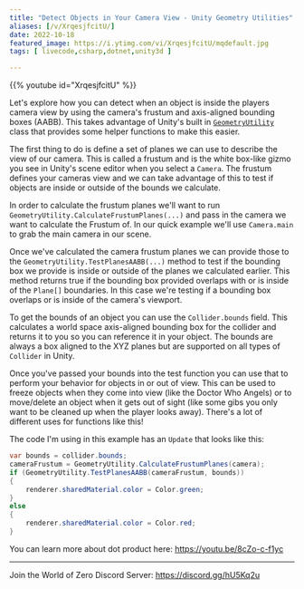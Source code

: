 ```yaml
---
title: "Detect Objects in Your Camera View - Unity Geometry Utilities"
aliases: [/v/XrqesjfcitU/]
date: 2022-10-18
featured_image: https://i.ytimg.com/vi/XrqesjfcitU/mqdefault.jpg
tags: [ livecode,csharp,dotnet,unity3d ]

---
```


{{% youtube id="XrqesjfcitU" %}}

Let's explore how you can detect when an object is inside the players camera view by using the camera's frustum and axis-aligned bounding boxes (AABB).  This takes advantage of Unity's built in [`GeometryUtility`](https://docs.unity3d.com/ScriptReference/GeometryUtility.html) class that provides some helper functions to make this easier.

The first thing to do is define a set of planes we can use to describe the view of our camera. This is called a frustum and is the white box-like gizmo you see in Unity's scene editor when you select a `Camera`. The frustum defines your cameras view and we can take advantage of this to test if objects are inside or outside of the bounds we calculate.

In order to calculate the frustum planes we'll want to run `GeometryUtility.CalculateFrustumPlanes(...)` and pass in the camera we want to calculate the Frustum of. In our quick example we'll use `Camera.main` to grab the main camera in our scene.

Once we've calculated the camera frustum planes we can provide those to the `GeometryUtility.TestPlanesAABB(...)` method to test if the bounding box we provide is inside or outside of the planes we calculated earlier. This method returns true if the bounding box provided overlaps with or is inside of the `Plane[]` boundaries. In this case we're testing if a bounding box overlaps or is inside of the camera's viewport.

To get the bounds of an object you can use the `Collider.bounds` field. This calculates a world space axis-aligned bounding box for the collider and returns it to you so you can reference it in your object. The bounds are always a box aligned to the XYZ planes but are supported on all types of `Collider` in Unity. 

Once you've passed your bounds into the test function you can use that to perform your behavior for objects in or out of view. This can be used to freeze objects when they come into view (like the Doctor Who Angels) or to move/delete an object when it gets out of sight (like some gibs you only want to be cleaned up when the player looks away). There's a lot of different uses for functions like this!

The code I'm using in this example has an `Update` that looks like this:

```csharp
var bounds = collider.bounds;
cameraFrustum = GeometryUtility.CalculateFrustumPlanes(camera);
if (GeometryUtility.TestPlanesAABB(cameraFrustum, bounds))
{
    renderer.sharedMaterial.color = Color.green;
}
else
{
    renderer.sharedMaterial.color = Color.red;
}
```

You can learn more about dot product here: https://youtu.be/8cZo-c-f1yc

***

Join the World of Zero Discord Server: https://discord.gg/hU5Kq2u